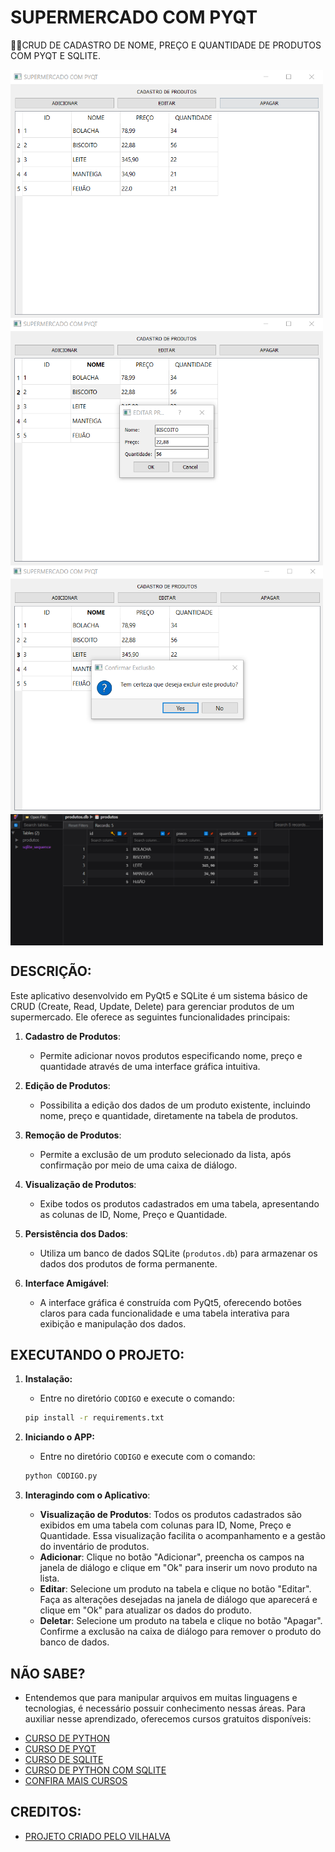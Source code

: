 # SUPERMERCADO COM PYQT
👨‍🏫CRUD DE CADASTRO DE NOME, PREÇO E QUANTIDADE DE PRODUTOS COM PYQT E SQLITE.

<img src="./IMAGENS/FOTO_1.png" align="center" width="500"> <br>
<img src="./IMAGENS/FOTO_2.png" align="center" width="500"> <br>
<img src="./IMAGENS/FOTO_3.png" align="center" width="500"> <br>
<img src="./IMAGENS/FOTO_4.png" align="center" width="500"> <br>

## DESCRIÇÃO:
Este aplicativo desenvolvido em PyQt5 e SQLite é um sistema básico de CRUD (Create, Read, Update, Delete) para gerenciar produtos de um supermercado. Ele oferece as seguintes funcionalidades principais:

1. **Cadastro de Produtos**:
   - Permite adicionar novos produtos especificando nome, preço e quantidade através de uma interface gráfica intuitiva.

2. **Edição de Produtos**:
   - Possibilita a edição dos dados de um produto existente, incluindo nome, preço e quantidade, diretamente na tabela de produtos.

3. **Remoção de Produtos**:
   - Permite a exclusão de um produto selecionado da lista, após confirmação por meio de uma caixa de diálogo.

4. **Visualização de Produtos**:
   - Exibe todos os produtos cadastrados em uma tabela, apresentando as colunas de ID, Nome, Preço e Quantidade.

5. **Persistência dos Dados**:
   - Utiliza um banco de dados SQLite (`produtos.db`) para armazenar os dados dos produtos de forma permanente.

6. **Interface Amigável**:
   - A interface gráfica é construída com PyQt5, oferecendo botões claros para cada funcionalidade e uma tabela interativa para exibição e manipulação dos dados.

## EXECUTANDO O PROJETO: 
1. **Instalação:**
   - Entre no diretório `CODIGO` e execute o comando:

   ```bash
   pip install -r requirements.txt
   ```

2. **Iniciando o APP:**
   - Entre no diretório `CODIGO` e execute com o comando:
   ```bash
   python CODIGO.py
   ```

3. **Interagindo com o Aplicativo**:
   - **Visualização de Produtos**: Todos os produtos cadastrados são exibidos em uma tabela com colunas para ID, Nome, Preço e Quantidade. Essa visualização facilita o acompanhamento e a gestão do inventário de produtos.
   - **Adicionar**: Clique no botão "Adicionar", preencha os campos na janela de diálogo e clique em "Ok" para inserir um novo produto na lista.
   - **Editar**: Selecione um produto na tabela e clique no botão "Editar". Faça as alterações desejadas na janela de diálogo que aparecerá e clique em "Ok" para atualizar os dados do produto.
   - **Deletar**: Selecione um produto na tabela e clique no botão "Apagar". Confirme a exclusão na caixa de diálogo para remover o produto do banco de dados.

## NÃO SABE?
- Entendemos que para manipular arquivos em muitas linguagens e tecnologias, é necessário possuir conhecimento nessas áreas. Para auxiliar nesse aprendizado, oferecemos cursos gratuitos disponíveis:
* [CURSO DE PYTHON](https://github.com/VILHALVA/CURSO-DE-PYTHON)
* [CURSO DE PYQT](https://github.com/VILHALVA/CURSO-DE-PYQT)
* [CURSO DE SQLITE](https://github.com/VILHALVA/CURSO-DE-SQLITE)
* [CURSO DE PYTHON COM SQLITE](https://github.com/VILHALVA/CURSO-DE-PYTHON-COM-SQLITE)
* [CONFIRA MAIS CURSOS](https://github.com/VILHALVA?tab=repositories&q=+topic:CURSO)

## CREDITOS:
- [PROJETO CRIADO PELO VILHALVA](https://github.com/VILHALVA)




